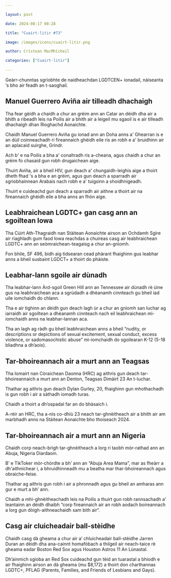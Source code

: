 ```yaml
---

layout: post

date: 2024-08-17 08:28

title: "Cuairt-litir #73"

image: /images/icons/cuairt-litir.png

author: Crìstean MacMhìcheil

categories: ["Cuairt-litir"]
  
---
```


Geàrr-chunntas sgrìobhte de naidheachdan LGDTCEN+ ionadail, nàiseanta ‘s bho air feadh an t-saoghail.

## Manuel Guerrero Aviña air tilleadh dhachaigh

Tha fear gèidh a chaidh a chur an grèim ann an Catar an dèidh dha air a bhith a ribeadh leis na Poilis air a bhith air a leigeil mu sgaoil is e air tilleadh dhachaigh dhan Rìoghachd Aonaichte.

Chaidh Manuel Guerrero Aviña gu ionad ann an Doha anns a' Ghearran is e an dùil coinneachadh ri fireannaich ghèidh eile ris an robh e a' bruidhinn air an aplacaid suirghe, Grindr.

Ach b' e na Poilis a bha a' conaltradh ris a-cheana, agus chaidh a chur an grèim fo chasaid gun robh drugaichean aige.

Thuirt Aviña, air a bheil HIV, gun deach a' chungaidh-leighis aige a thoirt dheth fhad 's a bha e an grèim, agus gun deach a sparradh air sgrìobhainnean Arabais nach robh e a' tuigsinn a shoidhnigeadh.

Thuirt e cuideachd gun deach a sparradh air aithne a thoirt air na fireannaich ghèidh eile a bha anns an fhòn aige.

## Leabhraichean LGDTC+ gan casg ann an sgoiltean Iowa

Tha Cùirt Ath-Thagraidh nan Stàitean Aonaichte airson an Ochdamh Sgìre air riaghladh gum faod Iowa reachdas a chuireas casg air leabhraichean LGDTC+ ann an seòmraichean-teagaisg a chur an-gnìomh.

Fon bhile, SF 496, bidh aig tidsearan cead phàrant fhaighinn gus leabhar anns a bheil susbaint LGDCT+ a thoirt do phàiste.

## Leabhar-lann sgoile air dùnadh

Tha leabhar-lann Àrd-sgoil Green Hill ann an Tennessee air dùnadh rè ùine gus na leabhraichean aca a sgrùdadh a dhèanamh cinnteach gu bheil iad uile iomchaidh do chlann.

Tha e air tighinn an dèidh gun deach lagh ùr a chur an gnìomh san Iuchar ag iarraidh air sgoiltean a dhèanamh cinnteach nach eil leabhraichean mì-iomchaidh anns na leabhar-lannan aca.

Tha an lagh ag ràdh gu bheil leabhraichean anns a bheil “nudity, or descriptions or depictions of sexual excitement, sexual conduct, excess violence, or sadomasochistic abuse” mì-iomchaidh do sgoilearan K-12 (5-18 bliadhna a dh’aois).

## Tar-bhoireannach air a murt ann an Teagsas

Tha Iomairt nan Còraichean Daonna (HRC) ag aithris gun deach tar-bhoireannaich a murt ann an Denton, Teagsas Dimàirt 23 An t-Iuchar.

Thathar ag aithris gun deach Dylan Gurley, 20, fhaighinn gun mhothachadh is gun robh i air a sàthadh iomadh turas.

Chaidh a thoirt a dh’ospadal far an do bhàsaich i.

A-rèir an HRC, tha a-nis co-dhiù 23 neach tar-ghnèitheach air a bhith air am marbhadh anns na Stàitean Aonaichte bho thoiseach 2024.

## Tar-bhoireannach air a murt ann an Nigeria

Chaidh corp neach-brìgh tar-ghnèitheach a lorg ri taobh mòr-rathad ann an Abuja, Nigeria Diardaoin.

B’ e TikToker mòr-chòrdte a bh’ ann an  “Abuja Area Mama”, mar as fheàrr a dh'aithnichear i, a bhruidhinneadh mu a beatha mar thar-bhoireannach agus obraiche-feise.

Thathar ag aithris gun robh i air a phronnadh agus gu bheil an amharas ann gur e murt a bh’ ann.

Chaidh a mhì-ghnèitheachadh leis na Poilis a thuirt gun robh rannsachadh a’ leantainn an dèidh dhaibh “corp fireannaich air an robh aodach boireannach a lorg gun dòigh-aithneachaidh sam bith air“.

## Casg air cluicheadair ball-stèidhe

Chaidh casg dà gheama a chur air a’ chluicheadair ball-stèidhe Jarren Duran an dèidh dha ana-cainnt homafòbach a thilgeil air neach-taice rè gheama eadar Boston Red Sox agus Houston Astros 11 An Lùnastal.

Dh’ainmich sgioba an Red Sox cuideachd gun tèid an tuarastal a bhiodh e air fhaighinn airson an dà gheama (mu $8,172) a thoirt don charthannas LGDTC+, PFLAG (Parents, Families, and Friends of Lesbians and Gays).